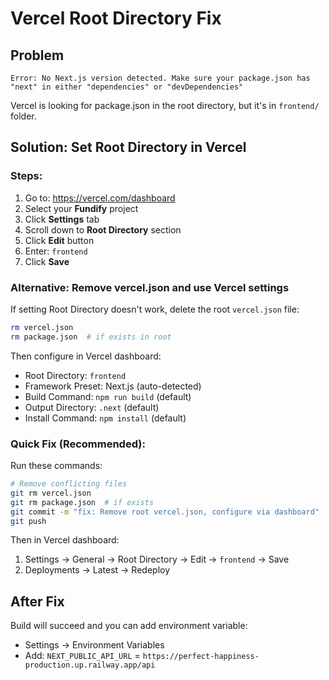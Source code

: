 # Vercel Root Directory Fix

## Problem
```
Error: No Next.js version detected. Make sure your package.json has "next" in either "dependencies" or "devDependencies"
```

Vercel is looking for package.json in the root directory, but it's in `frontend/` folder.

## Solution: Set Root Directory in Vercel

### Steps:

1. Go to: https://vercel.com/dashboard
2. Select your **Fundify** project
3. Click **Settings** tab
4. Scroll down to **Root Directory** section
5. Click **Edit** button
6. Enter: `frontend`
7. Click **Save**

### Alternative: Remove vercel.json and use Vercel settings

If setting Root Directory doesn't work, delete the root `vercel.json` file:

```bash
rm vercel.json
rm package.json  # if exists in root
```

Then configure in Vercel dashboard:
- Root Directory: `frontend`
- Framework Preset: Next.js (auto-detected)
- Build Command: `npm run build` (default)
- Output Directory: `.next` (default)
- Install Command: `npm install` (default)

### Quick Fix (Recommended):

Run these commands:

```bash
# Remove conflicting files
git rm vercel.json
git rm package.json  # if exists
git commit -m "fix: Remove root vercel.json, configure via dashboard"
git push
```

Then in Vercel dashboard:
1. Settings → General → Root Directory → Edit → `frontend` → Save
2. Deployments → Latest → Redeploy

## After Fix

Build will succeed and you can add environment variable:
- Settings → Environment Variables
- Add: `NEXT_PUBLIC_API_URL` = `https://perfect-happiness-production.up.railway.app/api`
